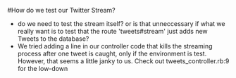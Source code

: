 #How do we test our Twitter Stream?
- do we need to test the stream itself? or is that unneccessary if what we really want is to test that the route 'tweets#stream' just adds new Tweets to the database?
- We tried adding a line in our controller code that kills the streaming process after one tweet is caught, only if the environment is test. However, that seems a little janky to us. Check out tweets_controller.rb:9 for the low-down
